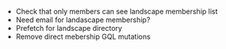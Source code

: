 - Check that only members can see landscape membership list
- Need email for landascape membership?
- Prefetch for landscape directory
- Remove direct mebership GQL mutations